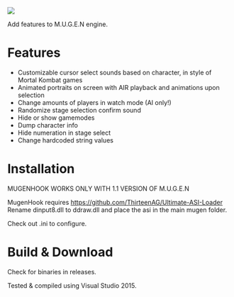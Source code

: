 
![](https://raw.githubusercontent.com/ermaccer/mugenhook/master/wiki/logo.png)

Add features to M.U.G.E.N engine.

# Features
 - Customizable cursor select sounds based on character, in style of Mortal Kombat games
 - Animated portraits on screen with AIR playback and animations upon selection
 - Change amounts of players in watch mode (AI only!)
 - Randomize stage selection confirm sound
 - Hide or show gamemodes
 - Dump character info
 - Hide numeration in stage select
 - Change hardcoded string values
 
# Installation
MUGENHOOK WORKS ONLY WITH 1.1 VERSION OF M.U.G.E.N

MugenHook requires https://github.com/ThirteenAG/Ultimate-ASI-Loader
Rename dinput8.dll to ddraw.dll and place the asi in the main mugen folder.

Check out .ini to configure.


# Build & Download

Check for binaries in releases.

Tested & compiled using Visual Studio 2015.
